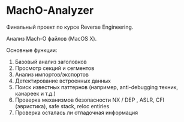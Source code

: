 # MachO-Analyzer

Финальный проект по курсе Reverse Engineering.

Анализ Mach-O файлов (MacOS X).

Основные функции:
1) Базовый анализ заголовков
2) Просмотр секций и сегментов
3) Анализ импортов/экспортов
4) Детектирование встроенных данных
5) Поиск известных паттернов (например, anti-debugging техник, канареек и т.д.)
6) Проверка механизмов безопасности NX / DEP , ASLR, CFI (эвристика), safe stack, reloc entiries
7) Проверка осталась ли отладочная информация
